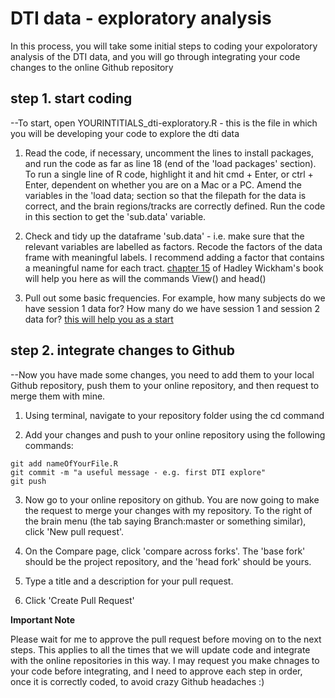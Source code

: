 # DTI data - exploratory analysis

In this process, you will take some initial steps to coding your expoloratory analysis of the DTI data, and you will go through integrating your code changes to the online Github repository

## step 1. start coding

--To start, open YOURINTITIALS_dti-exploratory.R - this is the file in which you will be developing your code to explore the dti data


1. Read the code, if necessary, uncomment the lines to install packages, and run the code as far as line 18 (end of the 'load packages' section). To run a single line of R code, highlight it and hit cmd + Enter, or ctrl + Enter, dependent on whether you are on a Mac or a PC. Amend the variables in the 'load data; section so that the filepath for the data is correct, and the brain regions/tracks are correctly defined. Run the code in this section to get the 'sub.data' variable.

2. Check and tidy up the dataframe 'sub.data' - i.e. make sure that the relevant variables are labelled as factors. Recode the factors of the data frame with meaningful labels. I recommend adding a factor that contains a meaningful name for each tract.
   [chapter 15](https://r4ds.had.co.nz/factors.html) of Hadley Wickham's book will help you here as will the commands View() and head()
   
3. Pull out some basic frequencies. For example, how many subjects do we have session 1 data for? How many do we have session 1 and session 2 data for? 
   [this will help you as a start](https://rstudio-education.github.io/tidyverse-cookbook/transform-tables.html)

## step 2. integrate changes to Github

--Now you have made some changes, you need to add them to your local Github repository, push them to your online repository, and then request to merge them with mine. 

1. Using terminal, navigate to your repository folder using the cd command

2. Add your changes and push to your online repository using the following commands:

```
git add nameOfYourFile.R 
git commit -m "a useful message - e.g. first DTI explore"
git push

```

3. Now go to your online repository on github. You are now going to make the request to merge your changes with my repository. To the right of the brain menu (the tab saying Branch:master or something similar), click 'New pull request'. 

4. On the Compare page, click 'compare across forks'. The 'base fork' should be the project repository, and the 'head fork' should be yours.

5. Type a title and a description for your pull request.

6. Click 'Create Pull Request'

**Important Note**

Please wait for me to approve the pull request before moving on to the next steps. This applies to all the times that we will update code and integrate with the online repositories in this way. I may request you make chnages to your code before integrating, and I need to approve each step in order, once it is correctly coded, to avoid crazy Github headaches :)



